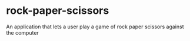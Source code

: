 # rock-paper-scissors
An application that lets a user play a game of rock paper scissors against the computer

